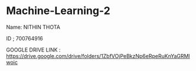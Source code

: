 # Machine-Learning-2
Name: NITHIN THOTA

ID ; 700764916

GOOGLE DRIVE LINK : https://drive.google.com/drive/folders/1ZbfVOjPeBkzNp6eRpeRuKnYaGRMlwoic
